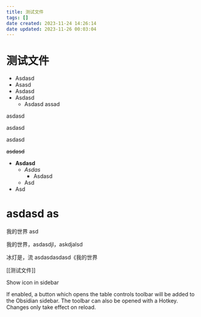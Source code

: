 ```yaml
---
title: 测试文件
tags: []
date created: 2023-11-24 14:26:14
date updated: 2023-11-26 00:03:04
---
```


# 测试文件

- Asdasd
- Asasd
- Asdasd
- Asdasd
  - Asdasd
assad

asdasd

asdasd

asdasd

~~asdasd~~

- **Asdasd**
  - _Asdas_
    - Asdasd
  - Asd
- Asd

# asdasd as

我的世界 asd

我的世界，asdasdjl，askdjalsd

冰灯是，流 asdasdasdasd《我的世界

[[测试文件]]

Show icon in sidebar

If enabled, a button which opens the table controls toolbar will be added to the Obsidian sidebar. The toolbar can also be opened with a Hotkey. Changes only take effect on reload.



